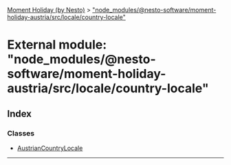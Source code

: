 [Moment Holiday (by Nesto)](../README.md) > ["node_modules/@nesto-software/moment-holiday-austria/src/locale/country-locale"](../modules/_node_modules__nesto_software_moment_holiday_austria_src_locale_country_locale_.md)

# External module: "node_modules/@nesto-software/moment-holiday-austria/src/locale/country-locale"

## Index

### Classes

* [AustrianCountryLocale](../classes/_node_modules__nesto_software_moment_holiday_austria_src_locale_country_locale_.austriancountrylocale.md)

---

